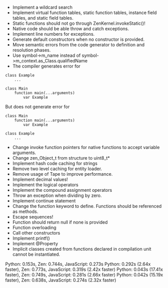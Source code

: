   * Implement a wildcard search
 * Implement virtual function tables, static function tables, instance field tables, and static field tables.
 * Static functions should not go through ZenKernel.invokeStatic()!
 * Native code should be able throw and catch exceptions.
 * Implement line numbers for exceptions.
 * Generate default constructors when no constructor is provided.
 * Move semantic errors from the code generator to definition and resolution phases.
 * Use symbol->m_name instead of symbol->m_context.as_Class.qualifiedName
 * The compiler generates error for
```
class Example
    ...

class Main
    function main(...arguments)
        var Example
```

But does not generate error for
```
class Main
    function main(...arguments)
        var Example

class Example
    ...
```

 * Change invoke function pointers for native functions to accept variable arguments.
 * Change zen_Object_t from structure to uint8_t*
 * Implement hash code caching for strings
 * Remove two level caching for entity loader.
 * Remove usage of Tape to improve performance.
 * Implement decimal values!
 * Implement the logical operators
 * Implement the compound assignment operators
 * Throw an exception when dividing by zero.
 * Implement continue statement
 * Change the function keyword to define. Functions should be referenced as methods.
 * Escape sequences!
 * Function should return null if none is provided
 * Function overloading
 * Call other constructors
 * Implement printf()
 * Implement @Property
 * Implicit classes created from functions declared in compilation unit cannot be instantiated.

 Python: 0.153s, Zen: 0.744s, JavaScript: 0.273s
 Python: 0.292s (2.64x faster), Zen: 0.773s, JavaScript: 0.319s (2.42x faster)
 Python: 0.043s (17.41x faster), Zen: 0.749s, JavaScript: 0.281s (2.66x faster)
 Python: 0.042s (15.19x faster), Zen: 0.638s, JavaScript: 0.274s (2.32x faster)